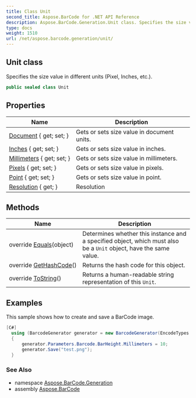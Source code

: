 ```yaml
---
title: Class Unit
second_title: Aspose.BarCode for .NET API Reference
description: Aspose.BarCode.Generation.Unit class. Specifies the size value in different units Pixel Inches etc
type: docs
weight: 1510
url: /net/aspose.barcode.generation/unit/
---
```

## Unit class

Specifies the size value in different units (Pixel, Inches, etc.).

```csharp
public sealed class Unit
```

## Properties

| Name | Description |
| --- | --- |
| [Document](../../aspose.barcode.generation/unit/document/) { get; set; } | Gets or sets size value in document units. |
| [Inches](../../aspose.barcode.generation/unit/inches/) { get; set; } | Gets or sets size value in inches. |
| [Millimeters](../../aspose.barcode.generation/unit/millimeters/) { get; set; } | Gets or sets size value in millimeters. |
| [Pixels](../../aspose.barcode.generation/unit/pixels/) { get; set; } | Gets or sets size value in pixels. |
| [Point](../../aspose.barcode.generation/unit/point/) { get; set; } | Gets or sets size value in point. |
| [Resolution](../../aspose.barcode.generation/unit/resolution/) { get; } | Resolution |

## Methods

| Name | Description |
| --- | --- |
| override [Equals](../../aspose.barcode.generation/unit/equals/)(object) | Determines whether this instance and a specified object, which must also be a `Unit` object, have the same value. |
| override [GetHashCode](../../aspose.barcode.generation/unit/gethashcode/)() | Returns the hash code for this object. |
| override [ToString](../../aspose.barcode.generation/unit/tostring/)() | Returns a human-readable string representation of this `Unit`. |

## Examples

This sample shows how to create and save a BarCode image.

```csharp
[C#]
  using (BarcodeGenerator generator = new BarcodeGenerator(EncodeTypes.Code128))
  {
      generator.Parameters.Barcode.BarHeight.Millimeters = 10;
      generator.Save("test.png");
  }
```

### See Also

* namespace [Aspose.BarCode.Generation](../../aspose.barcode.generation/)
* assembly [Aspose.BarCode](../../)


